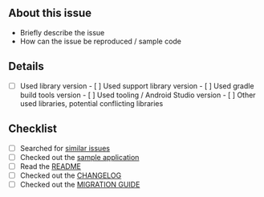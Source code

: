 ## About this issue

- Briefly describe the issue
- How can the issue be reproduced / sample code

## Details

- [ ] Used library version - [ ] Used support library version - [ ] Used gradle build tools version - [ ] Used tooling /
Android Studio version - [ ] Other used libraries, potential conflicting libraries

## Checklist

- [ ] Searched for [similar issues](https://github.com/mikepenz/FastAdapter/issues)
- [ ] Checked out the [sample application](https://github.com/mikepenz/FastAdapter/tree/develop/app)
- [ ] Read the [README](https://github.com/mikepenz/FastAdapter/blob/develop/README.md)
- [ ] Checked out the [CHANGELOG](https://github.com/mikepenz/FastAdapter/releases)
- [ ] Checked out the [MIGRATION GUIDE](https://github.com/mikepenz/FastAdapter/blob/develop/MIGRATION.md)
